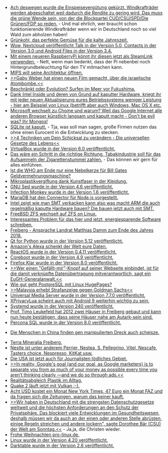 * [Ach deswegen wurde die Einspeisevergütung gekürzt. Windkrafträder werden abgeschaltet weil dadurch die Rendite zu gering wird. Das muss die grüne Wende sein, von der die Blockpartei CUD/CSU/SPD/Die Grünen/FDP so reden.](https://www.neopresse.com/umwelt/aufgedeckt-umweltsuende-windraeder-viele-werden-abgeschaltet/) - Und mal ehrlich, wer braucht schon funktionierende Windkrafträder wenn wir in Deutschland noch so viel Wald zum abholzen haben!
* [Grünkohl, das perfekte Gemüse für die kalte Jahreszeit.](https://www.smarticular.net/unglaublich-lecker-gesunde-knabberei-aus-gruenkohl/)
* [Wow, Nextcloud veröffentlicht Talk in der Version 5.0, Contacts in der Version 3.0 und Android Files in der Version 3.4.](https://nextcloud.com/blog/nextcloud-talk-5.0-android-3.4.0-and-contacts-3.0/)
* [Mit einem neueren RaspberryPi könnt ihr diesen jetzt als SteamLink verwenden.](https://www.pro-linux.de/news/1/26604/valve-stellt-steam-link-f%C3%BCr-raspberry-pi-vor.html) - Nett, wenn man bedenkt, dass der Pi nebenbei noch Hintergrundbeleuchtung für den TV mitmachen kann.
* [MIPS will seine Architektur öffnen.](https://www.pro-linux.de/news/1/26611/mips-architektur-soll-ge%C3%B6ffnet-werden.html)
* [>>Gaby Weber hat einen neuen Film gemacht, über die israelische Atombombe.<<](https://blog.fefe.de/?ts=a2e69a44)
* [Beschränkt oder Evolution? Surfen im Meer vor Fukushima.](https://blog.fefe.de/?ts=a2e6348c)
* [Dank Intel Inside und deren von Grund auf kaputter Hardware, kriegt ihr mit jeder neuen Aktualisierung eures Betriebssystems weniger Leistung - hier am Beispiel von Linux (betrifft aber auch Windows, Mac OS X etc.](https://www.phoronix.com/scan.php?page=news_item&px=Linux-4.14-4.20-7980XE-Bench)
* [Microsoft wechselt zu Chome und warum? Weil das Google Internet alle anderen Browser künstlich langsam und kaputt macht - Don't be evil was? Ihr Mongos!](https://blog.fefe.de/?ts=a2e638cc)
* [SQLite ist kaputt.](https://blog.fefe.de/?ts=a2e7c155) - Tja, was soll man sagen, große Firmen nutzen das ohne einen Eurocent in die Entwicklung zu stecken.
* [>>4 Techniken um Dein Schicksal zu verändern - Die universellen Gesetze des Lebens<<](https://www.welt-im-wandel.tv/video/4-techniken-um-dein-schicksal-zu-veraendern-die-universellen-gesetze-des-lebens/)
* [VirtualBox wurde in der Version 6.0 veröffentlicht.](https://www.phoronix.com/scan.php?page=news_item&px=Oracle-VirtualBox-6.0-Released)
* [Das wäre ein Schritt in die richtige Richtung, Tabakindustrie soll für das Aufsammeln der Zigarettenstummel zahlen.](https://www.careelite.de/tabakindustrie-soll-fuer-entfernung-von-zigarettenstummeln-zahlen/) - Das können wir gern für alles einführen.
* [Ist die WHO am Ende nur eine Nebelkerze für Bill Gates Geldvermehrungsmaschine?](https://netzfrauen.org/2018/12/19/who/)
* [Mikroplastikvergiftung dank Kunstfaser in der Kleidung.](https://www.smarticular.net/kunstfasern-synthetik-kleidung-ohne-mikroplastik-materialkunde/)
* [GNU Sed wurde in der Version 4.6 veröffentlicht.](https://www.phoronix.com/scan.php?page=news_item&px=GNU-Sed-4.6-Released)
* [Infection Monkey wurde in der Version 1.6 veröffentlicht.](https://www.pro-linux.de/news/1/26619/sicherheitswerkzeug-infection-monkey-16-freigegeben.html)
* [MariaDB hat den Connector für Node.js vorgestellt.](https://www.pro-linux.de/news/1/26621/mariadb-connector-f%C3%BCr-nodejs-vorgestellt.html)
* [Intel zeigt wie man SMT verkacken kann also was macht ARM die auch regelmäßig kaputte Hardware bauen? Die bauen jetzt auch mit SMT.](https://www.planet3dnow.de/cms/42712-mips-wird-opensource-und-arm-bekommt-smt/)
* [FreeBSD ZFS wechselt auf ZFS on Linux.](https://utcc.utoronto.ca/~cks/space/blog/solaris/ZFSFreeBSDChangesBase)
* [Interessantes Problem für das hier und jetzt, energiesparende Software schreiben.](http://www.sonnenseite.com/de/zukunft/effiziente-software-noch-in-den-kinderschuhen.html)
* [Freiberg - Ansprache Landrat Matthias Damm zum Ende des Jahres 2018.](https://www.youtube.com/watch?v=2K72O3YoXsU)
* [Qt for Python wurde in der Version 5.12 veröffentlicht.](https://www.pro-linux.de/news/1/26623/qt-for-python-512-verf%C3%BCgbar.html)
* [Amazon's Alexa schenkt der Welt eure Daten.](https://blog.fefe.de/?ts=a2e56ace)
* [ReactOS wurde in der Version 0.4.11 veröffentlicht.](https://www.phoronix.com/scan.php?page=news_item&px=ReactOS-0.4.11-RC)
* [Coreboot wurde in der Version 4.9 veröffentlicht.](https://www.pro-linux.de/news/1/26624/bios-ersatz-coreboot-49-ver%C3%B6ffentlicht.html)
* [Firefox Klar wurde in der Version 8.0 veröffentlicht.](https://www.pro-linux.de/news/1/26625/firefox-klar-80-mit-cookie-einstellungen.html)
* [>>Wer einen "Gefällt-mir"-Knopf auf seiner Webseite einbindet, ist für die damit verknüpfte Datenübertragung mitverantwortlich, sagt ein EuGH-Generalanwalt.<<](https://blog.fefe.de/?ts=a2e5093f)
* [Wie gut geht PostgreSQL mit Linux HugePages?](https://www.percona.com/blog/2018/12/20/benchmark-postgresql-with-linux-hugepages/)
* [>>Malaysia erhebt Strafanzeige gegen Goldman Sachs<<](https://netzfrauen.org/2018/12/18/goldmansachs-2/)
* [Universal Media Server wurde in der Version 7.7.0 veröffentlicht.](https://www.planet3dnow.de/cms/42745-universal-media-server-7-7-0/)
* [XPrivacyLua scheint auch mit Android 9 weiterhin wichtig zu sein.](https://www.pro-linux.de/news/1/26628/die-neuen-schutzmechanismen-in-android-pie.html)
* [Systemd wurde in der Version 240 veröffentlicht.](https://www.phoronix.com/scan.php?page=news_item&px=Systemd-240-Released)
* [Prof. Timo Leukefeld hat 2012 zwei Häuser in Freiberg gebaut und kann nun heute bestätigen, dass seine Häuser nahe am Autark-sein sind.](http://www.sonnenseite.com/de/zukunft/solarautarke-haeuser-bestehen-den-leistungstest.html)
* [Percona SQL wurde in der Version 8.0 veröffentlicht.](https://www.percona.com/blog/2018/12/21/announcing-general-availability-of-percona-server-for-mysql-8-0/)
+ [Die Menschen in China finden gen manipulierten Dreck auch scheisze.](https://netzfrauen.org/2018/12/21/gmo-3/)
* [Terra Mineralia Freiberg.](https://www.youtube.com/watch?v=GELfHebToi4)
* [Nestle ist unter anderem Perrier, Nestea, S. Pellegrino, Vitel, Nescafe, Tasters choice, Nespresso, KitKat usw.](https://netzfrauen.org/2018/12/21/nestle-8/)
* [Die USA ist jetzt auch für Journalisten tödliches Gebiet.](https://blog.fefe.de/?ts=a2e23eb6)
* [>>In reality, Google's goal (and our goal, as Google marketers) is to separate you from as much of your money as possible every time you aren’t thinking clearly —and we do so through ads.<<](https://blog.fefe.de/?ts=a2e0a5d9)
* [Realitätsabgleich Plastik im Alltag.](https://www.careelite.de/verstecktes-plastik-im-alltag/)
* [Quake 2 läuft jetzt mit Vulkan :-).](https://www.phoronix.com/scan.php?page=news_item&px=vkQuake2-Quake-2-Vulkan)
* [Acht USD kostet ein Monat New York Times, 47 Euro ein Monat FAZ und da fragen sich die Zeitungen, warum das keiner kauft.](https://blog.fefe.de/?ts=a2e06cee)
* [>>Wir haben in Deutschland mit die strengsten Datenschutzgesetze weltweit und die höchsten Anforderungen an den Schutz der Privatsphäre. Das blockiert viele Entwicklungen im Gesundheitswesen, deshalb müssen wir da auch an der einen oder anderen Stelle abrüsten, einige Regeln streichen und andere lockern", sagte Dorothee Bär (CSU) der Welt am Sonntag.<<](https://blog.fefe.de/?ts=a2e11a2b) - Ja,ja, die Christen wieder.
* [Frohe Weihnachten pro-linux.de.](https://www.pro-linux.de/news/1/26627/frohe-weihnachten.html)
* [Linux wurde in der Version 4.20 veröffentlicht.](https://www.pro-linux.de/news/1/26629/linux-kernel-420-freigegeben.html)
* [Darktable wurde in der Version 2.6 veröffentlicht.](https://www.phoronix.com/scan.php?page=news_item&px=Darktable-2.6-Released)
